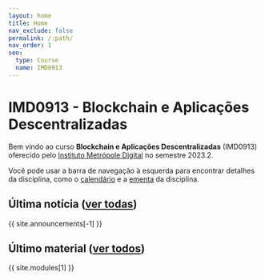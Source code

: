 ```yaml
---
layout: home
title: Home
nav_exclude: false
permalink: /:path/
nav_order: 1
seo:
  type: Course
  name: IMD0913
---
```


# IMD0913 - Blockchain e Aplicações Descentralizadas

Bem vindo ao curso **Blockchain e Aplicações Descentralizadas** (IMD0913) oferecido pelo [Instituto Metrópole Digital](http://imd.ufrn.br) no semestre 2023.2.

Você pode usar a barra de navegação à esquerda para encontrar detalhes da disciplina, como o [calendário](calendar) e a [ementa](about) da disciplina. 

## Última notícia ([ver todas](announcements))

{{ site.announcements[-1] }}

## Último material ([ver todos](calendar))

{{ site.modules[1] }}

